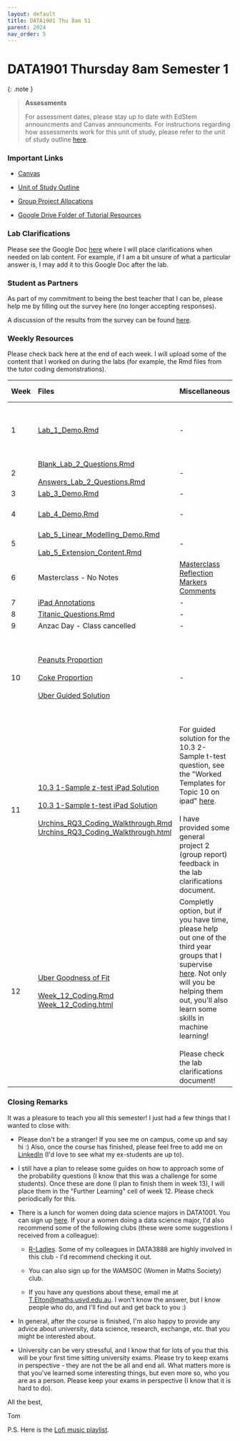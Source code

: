 ```yaml
---
layout: default
title: DATA1901 Thu 8am S1
parent: 2024
nav_order: 5
---
```


# DATA1901 Thursday 8am Semester 1

{: .note }
>**Assessments**
>
> For assessment dates, please stay up to date with EdStem announcments and Canvas announcments. For instructions regarding how assessments work for this unit of study, please refer to the unit of study outline [here](https://www.sydney.edu.au/units/DATA1901/2024-S1C-ND-CC).

### Important Links

- [Canvas](https://canvas.sydney.edu.au/courses/51659)

- [Unit of Study Outline](https://www.sydney.edu.au/units/DATA1901/2024-S1C-ND-CC)

- [Group Project Allocations](https://edstem.org/au/courses/15212/discussion/1764602)

- [Google Drive Folder of Tutorial Resources](https://drive.google.com/drive/u/0/folders/1IAObNVBNJt3LscOKyBJG55qGhshSLdaB)


### Lab Clarifications

Please see the Google Doc [here](https://docs.google.com/document/d/1_wieMKts3et8c1_RAy8tRasAoEq5jmJ9X9vlaR31YAE/edit?usp=sharing) where I will place clarifications when needed on lab content. For example, if I am a bit unsure of what a particular answer is, I may add it to this Google Doc after the lab.

### Student as Partners

As part of my commitment to being the best teacher that I can be, please help me by filling out the survey here (no longer accepting responses).

A discussion of the results from the survey can be found [here](https://drive.google.com/file/d/1OKydTYPRq0ENMtroR6Tf9q3dwRIw93JJ/view?usp=drive_link).

### Weekly Resources

Please check back here at the end of each week. I will upload some of the content that I worked on during the labs (for example, the Rmd files from the tutor coding demonstrations).

Week | Files | Miscellaneous | Further Learning |
:---|:---|:---|:---|
1 | [Lab_1_Demo.Rmd](https://drive.google.com/file/d/1Xdyy4iH-IYzQXkhzBfaU2j7FjkkwLT1F/view?usp=drive_link) | - | [Britannica Simpsons Paradox](https://www.britannica.com/topic/Simpsons-paradox)<br><br> [R Markdown Cheat Sheet](https://www.rstudio.com/wp-content/uploads/2015/02/rmarkdown-cheatsheet.pdf)|
2 | [Blank_Lab_2_Questions.Rmd](https://drive.google.com/file/d/1iySMQSNLkG3e_7NhvVlnQdh60HFbQ8u0/view?usp=drive_link)<br><br> [Answers_Lab_2_Questions.Rmd](https://drive.google.com/file/d/1bIlbZCtMbwOLFCtxY0DDNth3Ub9JVUHg/view?usp=drive_link) | - | [ggplot2 Cheat Sheet](https://www.maths.usyd.edu.au/u/UG/SM/STAT3022/r/current/Misc/data-visualization-2.1.pdf) |
3 | [Lab_3_Demo.Rmd](https://drive.google.com/file/d/1JhQyTby22NgTm45e11t_210skf0TxnOk/view?usp=drive_link) | - | - |
4 | [Lab_4_Demo.Rmd](https://drive.google.com/file/d/1HycyNE4jl1FZAIhcN3fWrIJU_o3MZa_s/view?usp=drive_link) | - | [Data Wrangling Cheat Sheet](https://www.rstudio.com/wp-content/uploads/2015/02/data-wrangling-cheatsheet.pdf)
5 | [Lab_5_Linear_Modelling_Demo.Rmd](https://drive.google.com/file/d/1hY9qHHRQFe5obcHnDAruj5J11sGukU3s/view?usp=drive_link)<br><br> [Lab_5_Extension_Content.Rmd](https://drive.google.com/file/d/1b6Sw2tdIAav1vfKA_jqfF1Tfwgs-qPfA/view?usp=drive_link)| - | - |
6 | Masterclass - No Notes | [Masterclass Reflection Markers Comments](https://canvas.sydney.edu.au/courses/57101/pages/masterclasses-data1901?module_item_id=2181227) | - |
7 | [iPad Annotations](https://drive.google.com/file/d/1zxGDv41HsCKGEsjcxd9Tn1217Byz6rsi/view?usp=drive_link) | - | - |
8 | [Titanic_Questions.Rmd](https://drive.google.com/file/d/1WhCblUg6YI5ihxYVqPiUaNkqOlAbmlaN/view?usp=drive_link) | - | - |
9 | Anzac Day - Class cancelled | - | - |
10 | [Peanuts Proportion](https://drive.google.com/file/d/1lbZTUun5WpvvoSlC4nxe2TCCMMdjXOH_/view?usp=drive_link) <br><br> [Coke Proportion](https://drive.google.com/file/d/1irn1KOxP5xJMihaxzNJy5JXm7LwyiUE_/view?usp=drive_link) <br><br> [Uber Guided Solution](https://drive.google.com/file/d/1lF3mI5NG0l2eg_Znrk7wTioIxDMbIZVP/view?usp=drive_link) | - | Please read the Uber guided solution. It should help deveop your conceptual understanding of proportion tests!|
11 | [10.3 1-Sample z-test iPad Solution](https://drive.google.com/file/d/1Lf80uJnAkH2w1vxF9UaEGV_8dKf1AY8u/view?usp=drive_link) <br><br> [10.3 1-Sample t-test iPad Solution](https://drive.google.com/file/d/1xVDU7r3xmOJY4cnrjggl5XcN8YJJGI7D/view?usp=drive_link) <br><br> [Urchins_RQ3_Coding_Walkthrough.Rmd](https://drive.google.com/file/d/1Lx7EPOS6z3hoIpf6A7UHGAgfRGiOGvap/view?usp=drive_link) <br> [Urchins_RQ3_Coding_Walkthrough.html](https://drive.google.com/file/d/1QXRrqky8MbthzmU6OGZNxATsRtf93YcT/view?usp=drive_link) | For guided solution for the 10.3 2-Sample t-test question, see the "Worked Templates for Topic 10 on ipad" [here](https://canvas.sydney.edu.au/courses/57101/pages/10-dot-2-discover?module_item_id=2181208). <br><br> I have provided some general project 2 (group report) feedback in the lab clarifications document. | - |
12 | [Uber Goodness of Fit](https://drive.google.com/file/d/172bmkueJCXP_JRm4Jju9we8LJ53mDVqJ/view?usp=drive_link) <br><br> [Week_12_Coding.Rmd](https://drive.google.com/file/d/1oVV3_ghrbPihNYMnIIT6GSaKJCXQ9Uap/view?usp=drive_link) <br> [Week_12_Coding.html](https://drive.google.com/file/d/1I_VY93_TIFqO4jHfHd36WVEr81fa3-Xa/view?usp=drive_link) | Completly option, but if you have time, please help out one of the third year groups that I supervise [here](https://edstem.org/au/courses/15212/discussion/1974402). Not only will you be helping them out, you'll also learn some skills in machine learning! <br><br> Please check the lab clarifications document! | [Permutations Blog Post by Me](https://tjelton.com/2024/05/27/a-quick-guide-to-counting-permutations/) <br><br> If you still want some help with the binomial theorem, there are heaps of good exmaples online. For example, [here](https://byjus.com/binomial-distribution-formula/). |

### Closing Remarks

It was a pleasure to teach you all this semester! I just had a few things that I wanted to close with:

- Please don't be a stranger! If you see me on campus, come up and say hi :) Also, once the course has finished, please feel free to add me on [LinkedIn](https://www.linkedin.com/in/thomas-elton-a86aaa215/) (I'd love to see what my ex-students are up to).

- I still have a plan to release some guides on how to approach some of the probability questions (I know that this was a challenge for some students). Once these are done (I plan to finish them in week 13), I will place them in the "Further Learning" cell of week 12. Please check periodically for this.

- There is a lunch for women doing data science majors in DATA1001. You can sign up [here](https://edstem.org/au/courses/15212/discussion/1940578). If your a women doing a data science major, I'd also recommend some of the following clubs (these were some suggestions I received from a colleague):

  - [R-Ladies](https://www.meetup.com/rladies-sydney/). Some of my colleagues in DATA3888 are highly involved in this club - I'd recommend checking it out.
 
  - You can also sign up for the WAMSOC (Women in Maths Society) club.
 
  - If you have any questions about these, email me at T.Elton@maths.usyd.edu.au. I won't know the answer, but I know people who do, and I'll find out and get back to you :)
 
- In general, after the course is finished, I'm also happy to provide any advice about university, data science, research, exchange, etc. that you might be interested about.
 
- University can be very stressful, and I know that for lots of you that this will be your first time sitting university exams. Please try to keep exams in perspective - they are not the be all and end all. What matters more is that you've learned some interesting things, but even more so, who you are as a person. Please keep your exams in perspective (I know that it is hard to do).

All the best,

Tom

P.S. Here is the [Lofi music playlist](https://open.spotify.com/album/260iH4R6MRNcDQ79106Icv?si=IYEW2iKMTJeFbKCq61ojpw).
